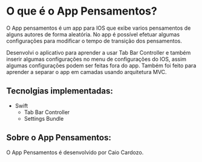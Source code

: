 O que é o App Pensamentos?
=====================

O App pensamentos é um app para IOS que exibe varios pensamentos de alguns autores de forma aleatória.
No app é possível efetuar algumas configurações para modificar o tempo de transição dos pensamentos.

Desenvolvi o aplicativo para aprender a usar Tab Bar Controller e também inserir algumas configurações no menu de configurações do IOS, assim algumas configurações podem ser feitas fora do app.
Também foi feito para aprender a separar o app em camadas usando arquitetura MVC.

## Tecnolgias implementadas:

- Swift
  - Tab Bar Controller
  - Settings Bundle


## Sobre o App Pensamentos:
O App Pensamentos é desenvolvido por Caio Cardozo.
